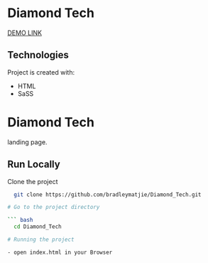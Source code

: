 # Diamond Tech
[DEMO LINK](https://github.com/bradleymatjie/diamond_Tech.git)

## Technologies
Project is created with:

* HTML
* SaSS


# Diamond Tech

 landing page.

## Run Locally

Clone the project

``` bash
  git clone https://github.com/bradleymatjie/Diamond_Tech.git

# Go to the project directory

``` bash
  cd Diamond_Tech

# Running the project

- open index.html in your Browser
